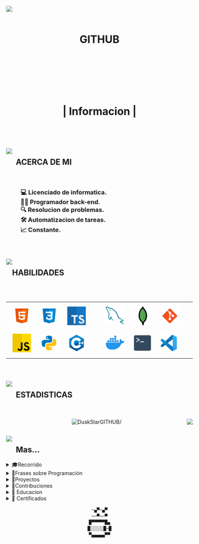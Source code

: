<picture><img align="left" width="550px" src="https://i.pinimg.com/originals/6b/13/c5/6b13c5f67c072fd6c531107b51b70359.gif"></picture><br><br>
<div align="center">
  
  # <h1>**GITHUB**</h1>
</div>


<br>
<br>
<br>
<br>
<br>
<br>

<h1 align="center">| Informacion |</h1>

<br>
<br>

<h2><picture><img align="left" height="60" src="https://media.tenor.com/CeDk6XdCgOUAAAAj/develop-web.gif"/></picture><br>&nbsp;&nbsp;ACERCA DE MI</h2>
<br>
<h3>
  &nbsp;&nbsp;&nbsp;&nbsp;&nbsp;&nbsp;&nbsp;&nbsp;&nbsp;&nbsp;💻 Licenciado de informatica.<br>
  &nbsp;&nbsp;&nbsp;&nbsp;&nbsp;&nbsp;&nbsp;&nbsp;&nbsp;&nbsp;👨‍💻 Programador back-end.<br>
  &nbsp;&nbsp;&nbsp;&nbsp;&nbsp;&nbsp;&nbsp;&nbsp;&nbsp;&nbsp;🔍 Resolucion de problemas.<br>
  &nbsp;&nbsp;&nbsp;&nbsp;&nbsp;&nbsp;&nbsp;&nbsp;&nbsp;&nbsp;🛠️ Automatizacion de tareas.<br>
  &nbsp;&nbsp;&nbsp;&nbsp;&nbsp;&nbsp;&nbsp;&nbsp;&nbsp;&nbsp;📈 Constante.
</h3>
<br>
<h2><picture><img align="left" height="60" src="https://media1.giphy.com/media/cpAGF6uxLw93uuQNNJ/giphy.gif?cid=6c09b952s2xed0ed2qm4gbkcsa1uti9w5kfynvr35ul13pc7&ep=v1_stickers_related&rid=giphy.gif&ct=s"/></picture><br>HABILIDADES</h2>
<br>
<br>
<div>
  <table><tr><td valign="center" width="33%">
    <a href="https://en.wikipedia.org/wiki/HTML5" target="_blank"><img style="margin: 10px" src="GITHUB/ICONS/1-html.svg" alt="HTML5" height="50" /></a>
    <a href="https://www.w3schools.com/css/" target="_blank"><img style="margin: 10px" src="GITHUB/ICONS/2-css.svg" alt="CSS3" height="50" /></a>
    <a href="https://www.typescriptlang.org/" target="_blank"><img style="margin: 10px" src="GITHUB/ICONS/3-typescript.png" alt="TypeScript" height="50" /></a>
    <a href="https://developer.mozilla.org/es/docs/Web/JavaScript" target="_blank"><img style="margin: 10px" src="GITHUB/ICONS/11-js.svg" alt="JavaScript" height="50" /></a>
    <a href="https://www.python.org/" target="_blank"><img style="margin: 10px" src="GITHUB/ICONS/5-python.svg" alt="Python" height="50" /></a>
    <a href="https://www.cplusplus.com/" target="_blank"><img style="margin: 10px" src="GITHUB/ICONS/4-cpp.svg" alt="C++" height="50" /></a>
  </td><td valign="center" width="33%">
    <a href="https://www.mysql.com/" target="_blank"><img style="margin: 10px" src="GITHUB/ICONS/6-mysql.svg" alt="MySQL" height="50" /></a>
    <a href="https://www.mongodb.com/" target="_blank"><img style="margin: 10px" src="GITHUB/ICONS/7-mongodb.png" alt="MongoDB" height="50" /></a>
    <a href="https://git-scm.com/" target="_blank"><img style="margin: 10px" src="GITHUB/ICONS/8-git.svg" alt="Git" height="50" /></a>
    <a href="https://www.docker.com/" target="_blank"><img style="margin: 10px" src="GITHUB/ICONS/9-docker.png" alt="Docker" height="50" /></a>
    <a href="https://learn.microsoft.com/en-us/powershell/" target="_blank"><img style="margin: 10px" src="GITHUB/ICONS/10-terminal.svg" alt="Terminal" height="50" /></a>
    <a href="https://code.visualstudio.com/" target="_blank"><img style="margin: 10px" src="GITHUB/ICONS/12-vscode.svg" alt="VS Code" height="50" /></a>
  </td></tr></table>
</div>

<br>

<h2><picture><img align="left" height="60" src="https://cdn.pixabay.com/animation/2023/06/13/15/13/15-13-13-522_512.gif"/></picture><br>&nbsp;&nbsp;ESTADISTICAS</h2>
<br>
<br>
<div align="center">
  <img aling="left" height="228em" src="https://github-readme-stats.vercel.app/api/top-langs/?username=DuskStarGITHUB&langs_count=5&bg_color=00000000&custom_title=Lenguajes&nbsp;mas&nbsp;usados&hide_border=true&locale=es" alt=DuskStarGITHUB/>
  <img align="right" src="https://github-readme-activity-graph.vercel.app/graph?username=DuskStarGITHUB&theme=tokyo-night&bg_color=00000000&custom_title=Grafico&nbsp;de&nbsp;Actividad&nbsp;DuskStar" height="200em"/>
</div>

	
<h2><picture><img align="left" height="60" src="https://images-wixmp-ed30a86b8c4ca887773594c2.wixmp.com/f/253f181a-2a46-4aa0-9ce8-3808fb1f333a/dau4df1-aec16799-5559-4f08-9877-d8eb8493d9be.gif?token=eyJ0eXAiOiJKV1QiLCJhbGciOiJIUzI1NiJ9.eyJzdWIiOiJ1cm46YXBwOjdlMGQxODg5ODIyNjQzNzNhNWYwZDQxNWVhMGQyNmUwIiwiaXNzIjoidXJuOmFwcDo3ZTBkMTg4OTgyMjY0MzczYTVmMGQ0MTVlYTBkMjZlMCIsIm9iaiI6W1t7InBhdGgiOiJcL2ZcLzI1M2YxODFhLTJhNDYtNGFhMC05Y2U4LTM4MDhmYjFmMzMzYVwvZGF1NGRmMS1hZWMxNjc5OS01NTU5LTRmMDgtOTg3Ny1kOGViODQ5M2Q5YmUuZ2lmIn1dXSwiYXVkIjpbInVybjpzZXJ2aWNlOmZpbGUuZG93bmxvYWQiXX0.CsinnHwid6HUEbgBklzKQN-4bvI_I2VsMWt1gyZwhhU"/></picture><br>&nbsp;&nbsp;Mas...</h2>

<details>
<summary>
	🎓Recorrido
</summary>

<div align="center">
	
```mermaid
gantt
	dateFormat MM/DD/YYYY
	title Diagrama Gantt de DuskStar

	section Aprendizaje
		Inicio del Aprendizaje 01/01/2023 - 01/15/2023 :done, start1, 01/01/2023, 01/15/2023
        	HTML Básico 01/16/2023 - 02/15/2023 :done, html1, 01/16/2023, 02/15/2023
        	Etiquetas Avanzadas HTML 02/16/2023 - 03/15/2023 :done, html2, 02/16/2023, 03/15/2023
        	Creación de Formularios HTML 03/16/2023 - 03/31/2023 :done, html3, 03/16/2023, 03/31/2023
        	CSS Básico 04/01/2023 - 04/30/2023 :done, css1, 04/01/2023, 04/30/2023
        	CSS Avanzado 05/01/2023 - 05/31/2023 :done, css2, 05/01/2023, 05/31/2023
        	JavaScript Básico 06/01/2023 - 06/30/2023 :done, js1, 06/01/2023, 06/30/2023
        	Manipulación del DOM 07/01/2023 - 07/15/2023 :done, js2, 07/01/2023, 07/15/2023
        	CSS Grid 07/16/2023 - 07/31/2023 :done, css3, 07/16/2023, 07/31/2023
        	Python Básico 08/01/2023 - 08/30/2023 :done, python1, 08/01/2023, 08/30/2023
        	Python Intermedio 09/01/2023 - 09/30/2023 :done, python2, 09/01/2023, 09/30/2023
        	Framework FastAPI 10/01/2023 - 10/31/2023 :done, fastapi1, 10/01/2023, 10/31/2023
        	Uso de Librería Pandas en Python 11/01/2023 - 11/15/2023 :done, python3, 11/01/2023, 11/15/2023
        	SQL y Diseño de Bases de Datos 11/16/2023 - 11/30/2023 :done, sql1, 11/16/2023, 11/30/2023
        	Trabajo con Bases de Datos MongoDB 12/01/2023 - 12/15/2023 :done, mongodb1, 12/01/2023, 12/15/2023
        	SQLite y Bases de Datos Locales 12/16/2023 - 12/31/2023 :done, sqlite1, 12/16/2023, 12/31/2023
        	Curso de Google Cloud 01/01/2024 - 01/15/2024 :done, cloud1, 01/01/2024, 01/15/2024
        	Curso de Ciberseguridad 01/16/2024 - 01/31/2024 :done, cibersec1, 01/16/2024, 01/31/2024
        	Aprendí a Consumir APIs 02/01/2024 - 02/15/2024 :done, api1, 02/01/2024, 02/15/2024
		Diseño Responsivo con Media Queries 02/16/2024 - 02/29/2024 :done, media1, 02/16/2024, 02/29/2024
        	Programación Orientada a Objetos 03/01/2024 - 03/15/2024 :done, oop1, 03/01/2024, 03/15/2024
		Desarrollo de Aplicaciones Web con Flask 03/16/2024 - 03/31/2024 :done, flask1, 03/16/2024, 03/31/2024
        	Machine Learning con Scikit-Learn 04/01/2024 - 04/15/2024 :done, ml1, 04/01/2024, 04/15/2024
        	Desarrollo de Aplicaciones Móviles 04/16/2024 - 04/30/2024 :done, mobile1, 04/16/2024, 04/30/2024

	section Proyectos
		Proyecto DarkCalculator 12/01/2023 - 12/15/2023 :done, proyecto1, 12/01/2023, 12/15/2023
		Proyecto DuskStarGITHUB.github.io 12/16/2023 - 12/31/2023 :done, proyecto2, 12/16/2023, 12/31/2023
		Proyecto... En proceso 12/29/2023 - 12/29/2050 : done, proyecto3, 12/17/2023, 12/29/2030  

	section Contribuciones
		Contribucion SimpleVSCode 01/01/2024 - 01/15/2024 :done, contribucion1, 01/01/2024, 01/15/2024
		Contribucion de Documentación 01/16/2024 - 01/31/2024 :done, contribucion2, 01/16/2024, 01/31/2024
		Conreibucion... En proceso 12/29/2023 - 12/29/2050 : done, contribucion3, 12/17/2023, 12/29/2030  

```

---

</div>
</details>

<details>
<summary>
    💬Frases sobre Programación
</summary>
<br>
    > "Programar es un arte que requiere de paciencia y creatividad."<br><br>
    > "La programación es el lenguaje del futuro, y cada programador es un escritor de si mismo."<br><br>
    > "El código bien escrito es la mejor documentación."<br><br>
    > "Programar es como resolver un rompecabezas en constante evolución."<br><br>
    > "En el mundo de la programación, cada error es una oportunidad de aprendizaje."<br><br>
</details>

<details>
<summary>
    🚀Proyectos
</summary><br>
1- [DarkCalculator](https://github.com/DuskStarGITHUB/DarkCalculator)<br>
	-Desarolle mi propia app.<br>
</details>

<details>
<summary>
    🤝Contribuciones
</summary><br>
1- [Simple VS Code](https://github.com/n4-no/Simple-VS-Code)<br>
	-Le enseñe herramientas y funciones de github.<br>
</details>

<details><summary>🎒 Educacion</summary>
	
<div align="center">
  <h2><picture><img src="https://www.puntogeek.com/wp-content/uploads/2010/06/mario-in-3d.gif" height="30" /></picture> Experiencia</h2>
<br>
  <table>
    <tr>
      <td width="50%">
        <h3>🏫 Preparatoria</h3>
        COBAEM 18 Ixtapaluca, Bachillerato en Contabilidad
        - Clasificación de entidades económicas.
        - Registros contables.
        - Elaboración de estados financieros.
        - Cálculo de costos.
        - Nómina y contribuciones.
        - Desarrollo del plan de negocios.
      </td>
      <td width="50%">
        <h3>🏢 Universidad</h3>
        Estudiante de Licenciatura en Informática en ETAC Chalco
        - Enfoque en programación y desarrollo de software.
        - Conocimientos en bases de datos y seguridad informática.
        - Habilidades para resolver problemas.
        - Trabajo en proyectos tecnológicos innovadores.
        - Apasionado por la tecnología y el aprendizaje continuo.
      </td>
    </tr>
  </table>
</div>

<br>

<div align="center">
<h2>
 <picture><img src="https://media.giphy.com/media/duExSjCrIxTT60Nycr/giphy.gif" height="30" /></picture> Todo lo que desarolle para aprender
<img style="transform:scaleX(-1);" src="https://media.giphy.com/media/duExSjCrIxTT60Nycr/giphy.gif" height="30" /></h2>
<br>
  <p align="center">
    <a href="https://github.com/DuskStarGITHUB/PORTAFOLIO-GITHUB"><img width="278" src="https://denvercoder1-github-readme-stats.vercel.app/api/pin/?username=DuskStarGITHUB&repo=PORTAFOLIO-GITHUB&theme=tokyo-night&bg_color=00000000&title_color=3572A5&icon_color=3572A5" alt="Repositorio"></a>
</p>
</div>
</details>

<details><summary>📜 Certificados</summary><br>
<div align="center">
	<table>
    <tr>
      <td><img src="GITHUB/CERTIFICADOS/Introducción a HTML_certificate.jpg" width="100%" /></td>
      <td><img src="GITHUB/CERTIFICADOS/Introducción a CSS_certificate.jpg" width="100%" /></td>
    </tr>
    <tr>
      <td><img src="GITHUB/CERTIFICADOS/Certificado Reto Digital_RETO DIGITAL ALIAT_PULIDO ROMERO_pages-to-jpg-0001.jpg" width="100%" /></td>
      <td><img src="GITHUB/CERTIFICADOS/Certificado Comunicación Oral_Comunicación Oral y Escrita (20232MT3005)_PULIDO ROMERO_pages-to-jpg-0001.jpg" width="100%" /></td>
    </tr>
  </table>
</div>
</details>

<div align="center">
	
  ```diff
  ─▄▀─▄▀
  ──▀──▀
  █▀▀▀▀▀█▄
  █░░░░░█─█
  ▀▄▄▄▄▄▀▀
  ```
</div>

